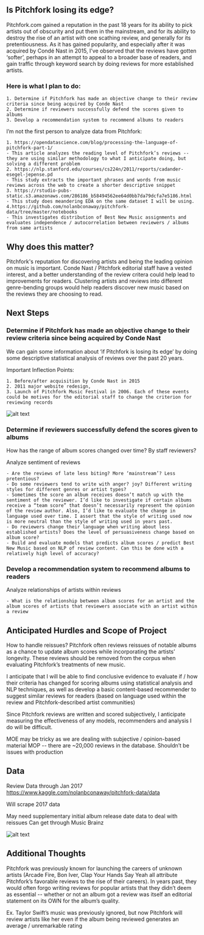 ## Is Pitchfork losing its edge?

Pitchfork.com gained a reputation in the past 18 years for its ability to pick artists out of obscurity and put them in the mainstream, and for its ability to destroy the rise of an artist with one scathing review, and generally for its pretentiousness. As it has gained popularity, and especially after it was acquired by Condé Nast in 2015, I’ve observed that the reviews have gotten ‘softer’, perhaps in an attempt to appeal to a broader base of readers, and gain traffic through keyword search by doing reviews for more established artists.

### Here is what I plan to do:

    1. Determine if Pitchfork has made an objective change to their review criteria since being acquired by Conde Nast
    2. Determine if reviewers successfully defend the scores given to albums
    3. Develop a recommendation system to recommend albums to readers

I’m not the first person to analyze data from Pitchfork:

    1. https://opendatascience.com/blog/processing-the-language-of-pitchfork-part-1/
    - This article analyzes the reading level of Pitchfork’s reviews -- they are using similar methodology to what I anticipate doing, but solving a different problem
    2. https://nlp.stanford.edu/courses/cs224n/2011/reports/cadander-esegel-jepense.pd
    - This study extracts the important phrases and words from music reviews across the web to create a shorter descriptive snippet
    3. https://rstudio-pubs-static.s3.amazonaws.com/286186_b58494562ee64d0bb7da79dcfa7e5186.html
    - This study does meandering EDA on the same dataset I will be using.
    4.https://github.com/nolanbconaway/pitchfork-data/tree/master/notebooks
    - This investigates distribution of Best New Music assignments and evaluates independence / autocorrelation between reviewers / albums from same artists

## Why does this matter?
Pitchfork's reputation for discovering artists and being the leading opinion on music is important. Conde Nast / Pitchfork editorial staff have a vested interest, and a better understanding of the review critera could help lead to improvements for readers. Clustering artists and reviews into different genre-bending groups would help readers discover new music based on the reviews they are choosing to read.

## Next Steps
### Determine if Pitchfork has made an objective change to their review criteria since being acquired by Conde Nast

We can gain some information about ‘if Pitchfork is losing its edge’ by doing some descriptive statistical analysis of reviews over the past 20 years.

Important Inflection Points:

    1. Before/after acquisition by Conde Nast in 2015
    2. 2011 major website redesign,
    3. Launch of Pitchfork Music Festival in 2006. Each of these events could be motives for the editorial staff to change the criterion for reviewing records

   ![alt text](https://github.com/andrewjbashford/GalvanizeCapstone/blob/master/images/All.png "Logo Title Text 1")

### Determine if reviewers successfully defend the scores given to albums

How has the range of album scores changed over time? By staff reviewers?

Analyze sentiment of reviews
    
    - Are the reviews of late less biting? More ‘mainstream’? Less pretentious?
    - Do some reviewers tend to write with anger? joy? Different writing styles for different genres or artist types?
    - Sometimes the score an album receives doesn’t match up with the sentiment of the reviewer. I’d like to investigate if certain albums receive a “team score” that doesn’t necessarily represent the opinion of the review author. Also, I’d like to evaluate the change in language used over time. I assert that the style of writing used now is more neutral than the style of writing used in years past.
    - Do reviewers change their language when writing about less established artists? Does the level of persuasiveness change based on album score?
    - Build and evaluate models that predicts album scores / predict Best New Music based on NLP of review content. Can this be done with a relatively high level of accuracy?

### Develop a recommendation system to recommend albums to readers

Analyze relationships of artists within reviews
    
    - What is the relationship between album scores for an artist and the album scores of artists that reviewers associate with an artist within a review

## Anticipated Hurdles and Scope of Project

How to handle reissues? Pitchfork often reviews reissues of notable albums as a chance to update album scores while incorporating the artists’ longevity. These reviews should be removed from the corpus when evaluating Pitchfork’s treatments of new music.

I anticipate that I will be able to find conclusive evidence to evaluate if / how their criteria has changed for scoring albums using statistical analysis and NLP techniques, as well as develop a basic content-based recommender to suggest similar reviews for readers (based on language used within the review and Pitchfork-described artist communities)

Since Pitchfork reviews are written and scored subjectively, I anticipate measuring the effectiveness of any models, recommenders and analysis I do will be difficult.

MOE may be tricky as we are dealing with subjective / opinion-based material
MOP -- there are ~20,000 reviews in the database. Shouldn’t be issues with production





## Data
Review Data through Jan 2017
https://www.kaggle.com/nolanbconaway/pitchfork-data/data

Will scrape 2017 data

May need supplementary initial album release date data to deal with reissues
Can get through Music Brainz

 ![alt text](https://github.com/andrewjbashford/GalvanizeCapstone/blob/master/images/pipeline1.png "Logo Title Text 1")


## Additional Thoughts

Pitchfork was previously known for launching the careers of unknown artists (Arcade Fire, Bon Iver, Clap Your Hands Say Yeah all attribute Pitchfork’s favorable reviews to the rise of their careers). In years past, they would often forgo writing reviews for popular artists that they didn’t deem as essential -- whether or not an album got a review was itself an editorial statement on its OWN for the album’s quality.

Ex. Taylor Swift’s music was previously ignored, but now Pitchfork will review artists like her even if the album being reviewed generates an average / unremarkable rating

